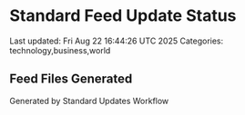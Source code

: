 # Standard Feed Update Status
Last updated: Fri Aug 22 16:44:26 UTC 2025
Categories: technology,business,world

## Feed Files Generated

Generated by Standard Updates Workflow
